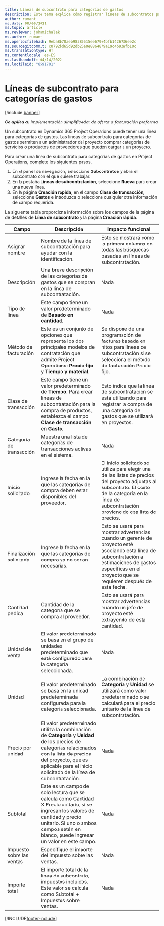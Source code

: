 ```yaml
---
title: Líneas de subcontrato para categorías de gastos
description: Este tema explica cómo registrar líneas de subcontratos para gastos y usar los campos para registrar la compra de tiempo de los proveedores.
author: rumant
ms.date: 08/06/2021
ms.topic: article
ms.reviewer: johnmichalak
ms.author: rumant
ms.openlocfilehash: 9eba8b70aeb98389515ee679e4bfb1426736ee2c
ms.sourcegitcommit: c0792bd65d92db25e0e8864879a19c4b93efb10c
ms.translationtype: HT
ms.contentlocale: es-ES
ms.lasthandoff: 04/14/2022
ms.locfileid: "8591701"
---
```

#  <a name="subcontract-lines-for-expense-categories"></a>Líneas de subcontrato para categorías de gastos

[!include [banner](../../includes/dataverse-preview.md)]

_**Se aplica a:** implementación simplificada: de oferta a facturación proforma_

Un subcontrato en Dynamics 365 Project Operations puede tener una línea para categorías de gastos. Las líneas de subcontrato para categorías de gastos permiten a un administrador del proyecto comprar categorías de servicios o productos de proveedores que pueden cargar a un proyecto.

Para crear una línea de subcontrato para categorías de gastos en Project Operations, complete los siguientes pasos.

1. En el panel de navegación, seleccione **Subcontratos** y abra el subcontrato con el que quiere trabajar.
2. En la pestaña **Líneas de subcontratación**, seleccione **Nueva** para crear una nueva línea.
3. En la página **Creación rápida**, en el campo **Clase de transacción**, seleccione **Gastos** e introduzca o seleccione cualquier otra información de campo requerida.

La siguiente tabla proporciona información sobre los campos de la página de detalles de **Línea de subcontrato** y la página **Creación rápida**.

| **Campo** | **Descripción** | **Impacto funcional** |
| --- | --- | --- |
| Asignar nombre | Nombre de la línea de subcontratación para ayudar con la identificación. | Esto se mostrará como la primera columna en todas las búsquedas basadas en líneas de subcontratación. |
| Descripción | Una breve descripción de las categorías de gastos que se compran en la línea de subcontratación. | Nada |
|Tipo de línea | Este campo tiene un valor predeterminado de **Basado en cantidad**. |Nada |
| Método de facturación | Este es un conjunto de opciones que representa los dos principales modelos de contratación que admite Project Operations: **Precio fijo** y **Tiempo y material**. | Se dispone de una programación de facturas basada en hitos para líneas de subcontratación si se selecciona el método de facturación Precio fijo. |
| Clase de transacción | Este campo tiene un valor predeterminado de **Tiempo**. Para crear líneas de subcontratación para la compra de productos, establezca el campo **Clase de transacción** en **Gasto**.  | Esto indica que la línea de subcontratación se está utilizando para registrar la compra de una categoría de gastos que se utilizará en proyectos. |
| Categoría de transacción | Muestra una lista de categorías de transacciones activas en el sistema. |Nada |
| Inicio solicitado | Ingrese la fecha en la que las categorías de compra deben estar disponibles del proveedor. | El inicio solicitado se utiliza para elegir una de las listas de precios del proyecto adjuntas al subcontrato. El costo de la categoría en la línea de subcontratación proviene de esa lista de precios. |
| Finalización solicitada | Ingrese la fecha en la que las categorías de compra ya no serían necesarias. | Esto se usará para mostrar advertencias cuando un gerente de proyecto esté asociando esta línea de subcontratación a estimaciones de gastos específicas en el proyecto que se requieren después de esta fecha. |
| Cantidad pedida | Cantidad de la categoría que se compra al proveedor. | Esto se usará para mostrar advertencias cuando un jefe de proyecto esté extrayendo de esta cantidad.|
| Unidad de venta | El valor predeterminado se basa en el grupo de unidades predeterminado que está configurado para la categoría seleccionada. |Nada |
| Unidad | El valor predeterminado se basa en la unidad predeterminada configurada para la categoría seleccionada.  | La combinación de **Categoría** y **Unidad** se utilizará como valor predeterminado o se calculará para el precio unitario de la línea de subcontratación.  |
| Precio por unidad | El valor predeterminado utiliza la combinación de **Categoría** y **Unidad** de los precios de categorías relacionados con la lista de precios del proyecto, que es aplicable para el inicio solicitado de la línea de subcontratación. |Nada |
| Subtotal | Este es un campo de solo lectura que se calcula como Cantidad X Precio unitario, si se ingresan los valores de cantidad y precio unitario. Si uno o ambos campos están en blanco, puede ingresar un valor en este campo. |Nada |
| Impuesto sobre las ventas | Especifique el importe del impuesto sobre las ventas. |Nada |
| Importe total | El importe total de la línea de subcontrato, impuestos incluidos. Este valor se calcula como Subtotal + Impuestos sobre ventas. |Nada |


[!INCLUDE[footer-include](../../includes/footer-banner.md)]
